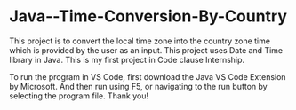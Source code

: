 # Java--Time-Conversion-By-Country

This project is to convert the local time zone into the country zone time which is provided by the user as an input. This project uses Date and Time library in Java.
This is my first project in Code clause Internship.

To run the program in VS Code, first download the Java VS Code Extension by Microsoft. And then run using F5, or navigating to the run button by selecting the program file. Thank you!
